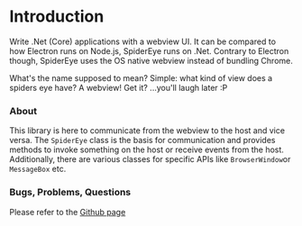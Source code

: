 # Introduction

Write .Net (Core) applications with a webview UI. It can be compared to how Electron runs on Node.js, SpiderEye runs on .Net.
Contrary to Electron though, SpiderEye uses the OS native webview instead of bundling Chrome.

What's the name supposed to mean? Simple: what kind of view does a spiders eye have? A webview! Get it? ...you'll laugh later :P

### About
This library is here to communicate from the webview to the host and vice versa.
The `SpiderEye` class is the basis for communication and provides methods to invoke something on the host or receive events from the host.
Additionally, there are various classes for specific APIs like `BrowserWindow`or `MessageBox` etc.

### Bugs, Problems, Questions

Please refer to the [Github page](https://github.com/JBildstein/SpiderEye)
